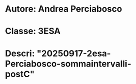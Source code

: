# Autore: Andrea Perciabosco
# Classe: 3ESA
# Descri: "20250917-2esa-Perciabosco-sommaintervalli-postC"
